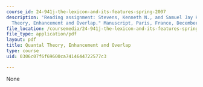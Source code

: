 ```yaml
---
course_id: 24-941j-the-lexicon-and-its-features-spring-2007
description: 'Reading assignment: Stevens, Kenneth N., and Samuel Jay Keyser. "Quantal
  Theory, Enhancement and Overlap." Manuscript, Paris, France, December 5, 2006.'
file_location: /coursemedia/24-941j-the-lexicon-and-its-features-spring-2007/0306c07f6f69600ca7414644722577c3_stevens_keyser07.pdf
file_type: application/pdf
layout: pdf
title: Quantal Theory, Enhancement and Overlap
type: course
uid: 0306c07f6f69600ca7414644722577c3

---
```

None